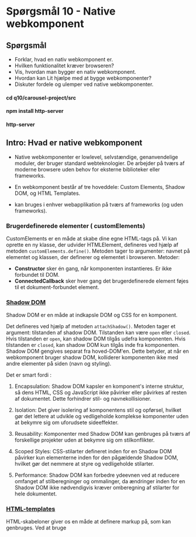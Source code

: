 # Spørgsmål 10 - Native webkomponent

## Spørgsmål

- Forklar, hvad en nativ webkomponent er.
- Hvilken funktionalitet kræver browseren?
- Vis, hvordan man bygger en nativ webkomponent.
- Hvordan kan Lit hjælpe med at bygge webkomponenter?
- Diskuter fordele og ulemper ved native webkomponenter.


#### cd q10/carousel-project/src
#### npm install http-server 
#### http-server

## Intro: Hvad er native webkomponent
- Native webkomponenter er lowlevel, selvstændige, genanvendelige moduler, der bruger standard webteknologier. De arbejder på tværs af moderne browsere uden behov for eksterne biblioteker eller frameworks.

- En webkomponent består af tre hoveddele: Custom Elements, Shadow DOM, og HTML Templates.

- kan bruges i enhver webapplikation på tværs af frameworks (og uden frameworks). 

### Brugerdefinerede elementer ( customElements)

CustomElements er en måde at skabe dine egne HTML-tags på. 
Vi kan oprette en ny klasse, der udvider HTMLElement, defineres ved hjælp af metoden `customElements.define()`. 
Metoden tager to argumenter: navnet på elementet og klassen, der definerer og elementet i browseren.
Metoder:

- **Constructor** sker én gang, når komponenten instantieres. Er ikke forbundet til DOM.
- **ConnectedCallback** sker hver gang det brugerdefinerede element føjes til et dokument-forbundet element.

### [Shadow DOM](./src/component-with-template.js)

Shadow DOM er en måde at indkapsle DOM og CSS for en komponent. 

Det defineres ved hjælp af metoden `attachShadow()`. Metoden tager et argument: tilstanden af shadow DOM. 
Tilstanden kan være `open` eller `closed`. Hvis tilstanden er `open`, kan shadow DOM tilgås udefra komponenten. 
Hvis tilstanden er `closed`, kan shadow DOM kun tilgås inde fra komponenten. 
Shadow DOM gengives separat fra hoved-DOM'en. 
Dette betyder, at når en webkomponent bruger shadow DOM, kolliderer komponenten ikke med andre elementer på siden (navn og styling).

Det er smart fordi : 
1. Encapsulation: Shadow DOM kapsler en komponent's interne struktur, så dens HTML, CSS og JavaScript ikke påvirker eller påvirkes af resten af dokumentet. Dette forhindrer stil- og navnekollisioner.

2. Isolation: Det giver isolering af komponentens stil og opførsel, hvilket gør det lettere at udvikle og vedligeholde komplekse komponenter uden at bekymre sig om uforudsete sideeffekter.

3. Reusability: Komponenter med Shadow DOM kan genbruges på tværs af forskellige projekter uden at bekymre sig om stilkonflikter.

4. Scoped Styles: CSS-stilarter defineret inden for en Shadow DOM påvirker kun elementerne inden for den pågældende Shadow DOM, hvilket gør det nemmere at styre og vedligeholde stilarter.

5. Performance: Shadow DOM kan forbedre ydeevnen ved at reducere omfanget af stilberegninger og ommalinger, da ændringer inden for en Shadow DOM ikke nødvendigvis kræver omberegning af stilarter for hele dokumentet.

### [HTML-templates](./src/component-with-template.js)

HTML-skabeloner giver os en måde at definere markup på, som kan genbruges. Ved at bruge <template> og <slot> tags, kan vi oprette fleksible skabeloner, som kan have pladsholdere for brugerdefineret indhold.

## demo: 
Lad os nu se på en simpel demo, hvor jeg har bygget en lille webkomponent, der viser, hvordan vi kan bruge disse teknologier. Denne komponent viser dynamisk indhold baseret på brugerinput og anvender alle de tre teknologier, vi netop har diskuteret.

## Påkrævet funktionalitet

Udover de ovenstående tre funktionaliteter kræves kun grundlæggende HTML og JavaScript for at skabe en nativ webkomponent.

## Lit

Lit er et simpelt bibliotek til at bygge hurtige, lette webkomponenter. Det anvender lit-html til at gengive i elementets Shadow DOM og tilføjer API til at håndtere elementegenskaber og attributter. Det fungerer stadig i ethvert framework. Egenskaberne observeres som standard, og elementer opdateres asynkront, når deres egenskaber ændres. Lit fjerner behovet for at skrive standardkode for webkomponenter.

```ts
// Importér LitElement baseklasse, html hjælpefunktion, og TypeScript dekorationer
import { LitElement, html, customElement, property } from 'lit';
// Brug customElement-dekoratøren til at definere din klasse som
// et brugerdefineret element og registrerer <my-element> som en HTML-tag.
@customElement('my-element')
export class MyElement extends LitElement {
  // Opret en observeret egenskab. Udløser opdatering ved ændring.
  @property()
  foo = 'Denne tekst stammer fra en egenskab';
  // Implementér `render` for at definere en skabelon for dit element.
  render(){
    return html`<p>En TypeScript demonstration: <em>${this.foo}</em></p>`;
  }
}

```

Templates til HTML filen oprettes funktionelt: 

```ts
import { html , render } from 'lit html';
// A lit html template uses the `html` template tag:
let sayHello = (name) => html`<h1>Hello ${name}</h1>`;
// It's rendered with the `render()` function:
render(sayHello(' World'), document.body);

setTimeout(() => {
// And re renders only update the data that changed, without VDOM diffing!
  render(sayHello(' Everyone'), document.body);
}, 2000);
```

## Fordele og ulemper ved webkomponenter

### Fordele

- Fremtidssikret: Webkomponenter er fremtidssikrede, da de bygger på standarder understøttet af alle moderne browsere.
- Bagudkompatibel: De er hurtige og effektive, idet de kan bruges på tværs af forskellige frameworks eller uden et framework
- Bygger på indfødte browserfunktionaliteter
- Kan bruges på tværs af frameworks
- Hurtig: Kan bruges uden et framework
- Genanvendelig: De tilbyder en høj grad af genanvendelighed og vedligeholdelse

### Ulemper

- Ikke et meget stort fællesskab omkring det endnu
- Forholdsvis komplekst at bygge, fx states er svære
- Meget manuelt og på lavt niveau
- Nødvendigt at implementere event-bus for at håndtere begivenheder
- Ingen standard for server-side rendering 

## konklusion:
Native webkomponenter tilbyder en kraftfuld model for webudvikling, der fremmer indkapsling, genanvendelighed, og vedligeholdelse. Med teknologier som Lit til at støtte udviklingsprocessen, er det mere tilgængeligt end nogensinde at implementere robuste, effektive webkomponenter